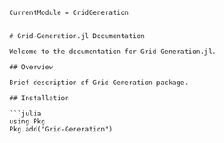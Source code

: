 ```@meta
CurrentModule = GridGeneration


# Grid-Generation.jl Documentation

Welcome to the documentation for Grid-Generation.jl.

## Overview

Brief description of Grid-Generation package.

## Installation

```julia
using Pkg
Pkg.add("Grid-Generation")